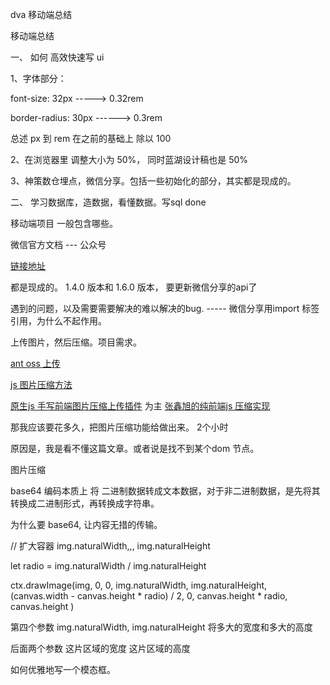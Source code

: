 dva 移动端总结

移动端总结

一、 如何 高效快速写 ui

1、字体部分： 

font-size: 32px  ----->   0.32rem

border-radius: 30px  ------> 0.3rem

总述 px  到 rem  在之前的基础上 除以 100

2、在浏览器里 调整大小为 50%， 同时蓝湖设计稿也是 50%

3、神策数仓埋点，微信分享。包括一些初始化的部分，其实都是现成的。

二、 学习数据库，造数据，看懂数据。写sql  done

移动端项目 一般包含哪些。

微信官方文档 --- 公众号 

[链接地址](https://developers.weixin.qq.com/doc/offiaccount/OA_Web_Apps/JS-SDK.html)

都是现成的。 1.4.0 版本和 1.6.0 版本， 要更新微信分享的api了

遇到的问题，以及需要需要解决的难以解决的bug.   ----- 微信分享用import 标签引用，为什么不起作用。


上传图片，然后压缩。项目需求。

[ant oss 上传](https://juejin.im/post/5d6a96745188256332722bc3)

[js 图片压缩方法](https://juejin.im/post/5a097b2ff265da43231a79fa)

[原生js 手写前端图片压缩上传插件](https://juejin.im/post/5e78b6d4f265da57520966c6) 为主
[张鑫旭的纯前端js 压缩实现](https://juejin.im/post/5bec3c6cf265da614312a0fa)

那我应该要花多久，把图片压缩功能给做出来。 2个小时

原因是，我是看不懂这篇文章。或者说是找不到某个dom 节点。


图片压缩

base64 编码本质上 将 二进制数据转成文本数据，对于非二进制数据，是先将其转换成二进制形式，再转换成字符串。

为什么要 base64, 让内容无措的传输。

// 扩大容器 img.naturalWidth,,,  img.naturalHeight

let radio = img.naturalWidth / img.naturalHeight

ctx.drawImage(img, 0, 0, img.naturalWidth, img.naturalHeight, (canvas.width - canvas.height * radio) / 2, 0, canvas.height * radio, canvas.height )

第四个参数 img.naturalWidth, img.naturalHeight  将多大的宽度和多大的高度


后面两个参数 这片区域的宽度   这片区域的高度

如何优雅地写一个模态框。

